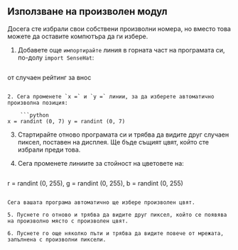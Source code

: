 ## Използване на произволен модул

Досега сте избрали свои собствени произволни номера, но вместо това можете да оставите компютъра да ги избере.

1. Добавете още `импортирайте` линия в горната част на програмата си, по-долу `import SenseHat`:
    
    ```python
от случаен рейтинг за внос
```

2. Сега променете `x =` и `y =` линии, за да изберете автоматично произволна позиция:
    
    ```python
x = randint (0, 7) y = randint (0, 7)
```

3. Стартирайте отново програмата си и трябва да видите друг случаен пиксел, поставен на дисплея. Ще бъде същият цвят, който сте избрали преди това.

4. Сега променете линиите за стойност на цветовете на:
    
    ```python
r = randint (0, 255), g = randint (0, 255), b = randint (0, 255)
```

Сега вашата програма автоматично ще избере произволен цвят.

5. Пуснете го отново и трябва да видите друг пиксел, който се появява на произволно място с произволен цвят.

6. Пуснете го още няколко пъти и трябва да видите повече от мрежата, запълнена с произволни пиксели.